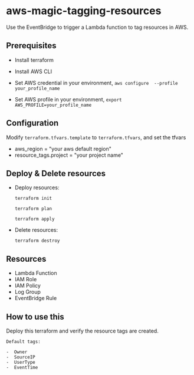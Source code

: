 # aws-magic-tagging-resources

Use the EventBridge to trigger a Lambda function to tag resources in AWS.

## Prerequisites

- Install terraform
  
- Install AWS CLI
  
- Set AWS credential in your environment, ```aws configure  --profile your_profile_name```

- Set AWS profile in your environment, ```export AWS_PROFILE=your_profile_name```

## Configuration

Modify ```terraform.tfvars.template``` to ```terraform.tfvars```, and set the tfvars

- aws_region  = "your aws default region"
- resource_tags.project = "your project name"

## Deploy & Delete resources

- Deploy resources:

   `terraform init`

   `terraform plan`
   
   `terraform apply`

- Delete resources:

   `terraform destroy`

## Resources

- Lambda Function
- IAM Role
- IAM Policy
- Log Group
- EventBridge Rule

## How to use this

Deploy this terraform and verify the resource tags are created.

```
Default tags:

-  Owner
-  SourceIP
-  UserType
-  EventTime

```
